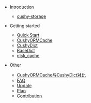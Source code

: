 - Introduction
  - [cushy-storage](README.md)

- Getting started

  - [Quick Start](quickstart.md)
  - [CushyORMCache](cushy-orm-cache.md)
  - [CushyDict](cushy-dict.md)
  - [BaseDict](base-dict.md)
  - [disk_cache](disk-cache.md)

- Other
  - [CushyORMCache与CushyDict对比](compare.md)
  - [FAQ](faq.md)
  - [Update](update.md#update)
  - [Plan](plan.md#plan)
  - [Contribution](contribution.md#how-to-contribute)
